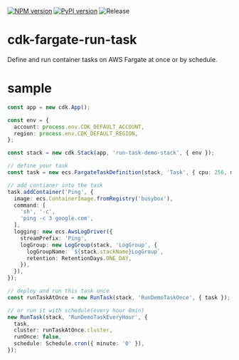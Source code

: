 [![NPM version](https://badge.fury.io/js/cdk-fargate-run-task.svg)](https://badge.fury.io/js/cdk-fargate-run-task)
[![PyPI version](https://badge.fury.io/py/cdk-fargate-run-task.svg)](https://badge.fury.io/py/cdk-fargate-run-task)
![Release](https://github.com/pahud/cdk-fargate-run-task/workflows/Release/badge.svg?branch=main)

# cdk-fargate-run-task

Define and run container tasks on AWS Fargate at once or by schedule.

# sample

```ts
const app = new cdk.App();

const env = {
  account: process.env.CDK_DEFAULT_ACCOUNT,
  region: process.env.CDK_DEFAULT_REGION,
};

const stack = new cdk.Stack(app, 'run-task-demo-stack', { env });

// define your task
const task = new ecs.FargateTaskDefinition(stack, 'Task', { cpu: 256, memoryLimitMiB: 512 });

// add contianer into the task
task.addContainer('Ping', {
  image: ecs.ContainerImage.fromRegistry('busybox'),
  command: [
    'sh', '-c',
    'ping -c 3 google.com',
  ],
  logging: new ecs.AwsLogDriver({
    streamPrefix: 'Ping',
    logGroup: new LogGroup(stack, 'LogGroup', {
      logGroupName: `${stack.stackName}LogGroup`,
      retention: RetentionDays.ONE_DAY,
    }),
  }),
});

// deploy and run this task once
const runTaskAtOnce = new RunTask(stack, 'RunDemoTaskOnce', { task });

// or run it with schedule(every hour 0min)
new RunTask(stack, 'RunDemoTaskEveryHour', {
  task,
  cluster: runTaskAtOnce.cluster,
  runOnce: false,
  schedule: Schedule.cron({ minute: '0' }),
});

```
